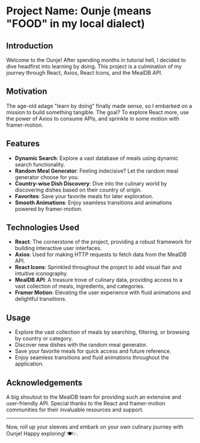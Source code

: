 # Project Name: Ounje (means "FOOD" in my local dialect)

## Introduction

Welcome to the Ounje! After spending months in tutorial hell, I decided to dive headfirst into learning by doing. This project is a culmination of my journey through React, Axios, React Icons, and the MealDB API.

## Motivation

The age-old adage "learn by doing" finally made sense, so I embarked on a mission to build something tangible. The goal? To explore React more, use the power of Axios to consume APIs, and sprinkle in some motion with framer-motion.

## Features

- **Dynamic Search**: Explore a vast database of meals using dynamic search functionality.
- **Random Meal Generator**: Feeling indecisive? Let the random meal generator choose for you.
- **Country-wise Dish Discovery**: Dive into the culinary world by discovering dishes based on their country of origin.
- **Favorites**: Save your favorite meals for later exploration.
- **Smooth Animations**: Enjoy seamless transitions and animations powered by framer-motion.

## Technologies Used

- **React**: The cornerstone of the project, providing a robust framework for building interactive user interfaces.
- **Axios**: Used for making HTTP requests to fetch data from the MealDB API.
- **React Icons**: Sprinkled throughout the project to add visual flair and intuitive iconography.
- **MealDB API**: A treasure trove of culinary data, providing access to a vast collection of meals, ingredients, and categories.
- **Framer Motion**: Elevating the user experience with fluid animations and delightful transitions.

## Usage

- Explore the vast collection of meals by searching, filtering, or browsing by country or category.
- Discover new dishes with the random meal generator.
- Save your favorite meals for quick access and future reference.
- Enjoy seamless transitions and fluid animations throughout the application.

## Acknowledgements

A big shoutout to the MealDB team for providing such an extensive and user-friendly API. Special thanks to the React and framer-motion communities for their invaluable resources and support.

---

Now, roll up your sleeves and embark on your own culinary journey with Ounje! Happy exploring! 🍽️✨.
